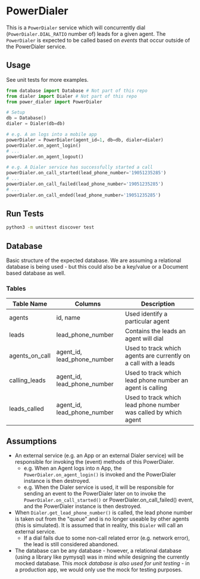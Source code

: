 # PowerDialer

This is a `PowerDialer` service which will concurrently dial (`PowerDialer.DIAL_RATIO` number of) leads for a given agent. The `PowerDialer` is expected to be called based on
_events_ that occur outside of the PowerDialer service.

## Usage

See unit tests for more examples.

```python
from database import Database # Not part of this repo
from dialer import Dialer # Not part of this repo
from power_dialer import PowerDialer

# Setup
db = Database()
dialer = Dialer(db=db)

# e.g. A an logs into a mobile app
powerDialer = PowerDialer(agent_id=1, db=db, dialer=dialer)
powerDialer.on_agent_login()
# ...
powerDialer.on_agent_logout()

# e.g. A Dialer service has successfully started a call 
powerDialer.on_call_started(lead_phone_number='19051235285')
# ...
powerDialer.on_call_failed(lead_phone_number='19051235285')
# ...
powerDialer.on_call_ended(lead_phone_number='19051235285')
```

## Run Tests
```bash
python3 -m unittest discover test
```

## Database

Basic structure of the expected database. We are assuming a relational database is being used - but this could also be a key/value or a Document based database as well.

### Tables

| Table Name | Columns | Description |
|------------|---------|-------------|
| agents     | id, name | Used identify a particular agent |
| leads      | lead_phone_number | Contains the leads an agent will dial |
| agents_on_call | agent_id, lead_phone_number | Used to track which agents are currently on a call with a leads |
| calling_leads | agent_id, lead_phone_number | Used to track which lead phone number an agent is calling |
| leads_called | agent_id, lead_phone_number | Used to track which lead phone number was called by which agent |


## Assumptions
- An external service (e.g. an App or an external Dialer service) will be responsible for invoking the (event) methods of this PowerDialer.
  - e.g. When an Agent logs into n App, the `PowerDialer.on_agent_login()` is invoked and the PowerDialer instance is then destroyed.
  - e.g. When the Dialer service is used, it will be responsible for sending an event to the PowerDialer later on to invoke the `PowerDialer.on_call_started()` or PowerDialer.on_call_failed() event, and the PowerDialer instance is then destroyed.
- When `Dialer.get_lead_phone_number()` is called, the lead phone number is taken out from the "queue" and is no longer useable by other agents (this is simulated). It is assumed that in reality, this `Dialer` will call an external service.
  - If a dial fails due to some non-call related error (e.g. network error), the lead is still considered abandoned.
- The database can be any database - however, a relational database (using a library like pymysql) was in mind while designing the currently mocked database. This *mock database is also used for unit testing* - in a production app, we would only use the mock for testing purposes.
